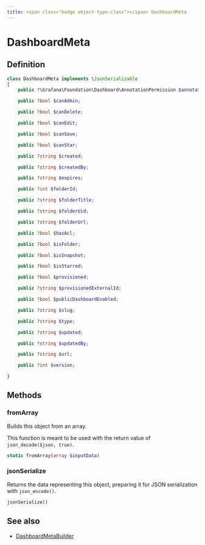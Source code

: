 ```yaml
---
title: <span class="badge object-type-class"></span> DashboardMeta
---
```

# <span class="badge object-type-class"></span> DashboardMeta

## Definition

```php
class DashboardMeta implements \JsonSerializable
{
    public ?\Grafana\Foundation\Dashboard\AnnotationPermission $annotationsPermissions;

    public ?bool $canAdmin;

    public ?bool $canDelete;

    public ?bool $canEdit;

    public ?bool $canSave;

    public ?bool $canStar;

    public ?string $created;

    public ?string $createdBy;

    public ?string $expires;

    public ?int $folderId;

    public ?string $folderTitle;

    public ?string $folderUid;

    public ?string $folderUrl;

    public ?bool $hasAcl;

    public ?bool $isFolder;

    public ?bool $isSnapshot;

    public ?bool $isStarred;

    public ?bool $provisioned;

    public ?string $provisionedExternalId;

    public ?bool $publicDashboardEnabled;

    public ?string $slug;

    public ?string $type;

    public ?string $updated;

    public ?string $updatedBy;

    public ?string $url;

    public ?int $version;

}
```
## Methods

### <span class="badge object-method"></span> fromArray

Builds this object from an array.

This function is meant to be used with the return value of `json_decode($json, true)`.

```php
static fromArray(array $inputData)
```

### <span class="badge object-method"></span> jsonSerialize

Returns the data representing this object, preparing it for JSON serialization with `json_encode()`.

```php
jsonSerialize()
```

## See also

 * <span class="badge builder"></span> [DashboardMetaBuilder](./builder-DashboardMetaBuilder.md)

